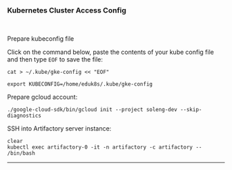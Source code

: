
### Kubernetes Cluster Access Config 

<br/>

Prepare kubeconfig file

Click on the command below, paste the contents of your kube config file and then type `EOF` to save the file:  
  ```execute
  cat > ~/.kube/gke-config << "EOF"
  ```

  ```execute
  export KUBECONFIG=/home/eduk8s/.kube/gke-config
  ```

Prepare gcloud account:
  ```execute
  ./google-cloud-sdk/bin/gcloud init --project soleng-dev --skip-diagnostics
  ```

SSH into Artifactory server instance:
  ```execute
  clear
  kubectl exec artifactory-0 -it -n artifactory -c artifactory -- /bin/bash
  ```


---
